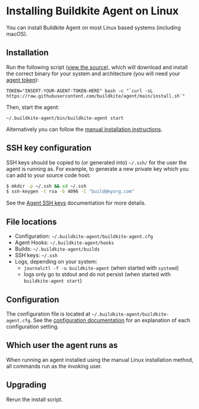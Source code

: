 # Installing Buildkite Agent on Linux

You can install Buildkite Agent on most Linux based systems (including macOS).


## Installation

Run the following script (<a href="https://raw.githubusercontent.com/buildkite/agent/main/install.sh">view the source</a>), which will download and install the correct binary for your system and architecture (you will need your [agent token](/docs/agent/v3/tokens)):

```shell
TOKEN="INSERT-YOUR-AGENT-TOKEN-HERE" bash -c "`curl -sL https://raw.githubusercontent.com/buildkite/agent/main/install.sh`"
```

Then, start the agent:

```shell
~/.buildkite-agent/bin/buildkite-agent start
```

Alternatively you can follow the [manual installation instructions](/docs/agent/v3/installation).

## SSH key configuration

SSH keys should be copied to (or generated into) `~/.ssh/` for the user the agent is running as. For example, to generate a new private key which you can add to your source code host:

```bash
$ mkdir -p ~/.ssh && cd ~/.ssh
$ ssh-keygen -t rsa -b 4096 -C "build@myorg.com"
```

See the [Agent SSH keys](/docs/agent/v3/ssh-keys) documentation for more details.

## File locations

* Configuration: `~/.buildkite-agent/buildkite-agent.cfg`
* Agent Hooks: `~/.buildkite-agent/hooks`
* Builds: `~/.buildkite-agent/builds`
* SSH keys: `~/.ssh`
* Logs, depending on your system:
  - `journalctl -f -u buildkite-agent` (when started with `systemd`)
  - logs only go to stdout and do not persist (when started with `buildkite-agent start`)

## Configuration

The configuration file is located at `~/.buildkite-agent/buildkite-agent.cfg`. See the [configuration documentation](/docs/agent/v3/configuration) for an explanation of each configuration setting.

## Which user the agent runs as

When running an agent installed using the manual Linux installation method, all commands run as the invoking user.

## Upgrading

Rerun the install script.
